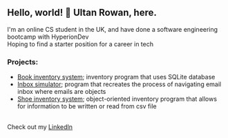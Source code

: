 ## Hello, world! 👋 Ultan Rowan, here.
<p>I'm an online CS student in the UK, and have done a software engineering bootcamp with HyperionDev<br>
Hoping to find a starter position for a career in tech</p>

### Projects:
- <a href="https://github.com/UltanR/finalCapstone">Book inventory system</a>; inventory program that uses SQLite database
- <a href="https://github.com/UltanR/email_objects">Inbox simulator</a>; program that recreates the process of navigating email inbox where emails are objects
- <a href="https://github.com/UltanR/shoe_inventory">Shoe inventory system</a>; object-oriented inventory program that allows for information to be written or read from csv file
<p><br>Check out my <a href="https://www.linkedin.com/in/ultan-rowan/">LinkedIn</a></p>

